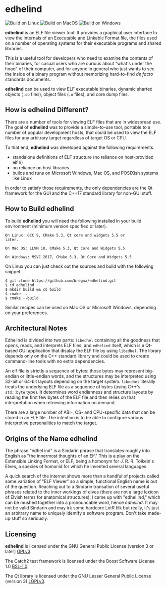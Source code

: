 edhelind
========

![Build on Linux](https://github.com/bregma/edhelind/workflows/Build%20on%20Linux/badge.svg)
![Build on MacOS](https://github.com/bregma/edhelind/workflows/Build%20on%20MacOS/badge.svg)
![Build on Windows](https://github.com/bregma/edhelind/workflows/Build%20on%20Windows/badge.svg)

**edhelind** is an ELF file viewer tool. It provides a graphical user interface
to view the internals of an Executable and Linkable Format file, the files used
on a number of operating systems for their executable programs and shared
libraries.

This is a useful tool for developers who need to examine the contents of their
binaries, for casual users who are curious about "what's under the hood" of their
computer, and for anyone in general who just wants to see the inside of a binary
program without memorizing hard-to-find *de facto* standards documents.

**edhelind** can be used to view ELF executable binaries, dynamic sharted objects
(`.so` files), object files (`.o` files), and core dump files.

How is **edhelind** Different?
------------------------------

There are a number of tools for viewing ELF files that are in widespread use.
The goal of **edhelind** was to provide a simple-to-use tool, portable to a
number of popular development hosts, that could be used to view the ELF files
for any arbitrary target regardless of target OS or CPU.

To that end, **edhelind** was developed against the following requirements.

  - standalone definitions of ELF structure (no reliance on host-provided elf.h)
  - no reliance on host libraries
  - builds and runs on Microsoft Windows, Mac OS, and POSIXish systems like Linux

In order to satisfy those requirements, the only dependencies are the Qt
framework for the GUI and the C++17 standard library for non-GUI stuff.

How to Build **edhelind**
-------------------------

To build **edhelind** you will need the following installed in your build
environment (minimum version specified or later).

    On Linux: GCC 9, CMake 5.3, Qt core and widgets 5.5 or
    later.

    On Mac OS: LLVM 10, CMake 5.3, Qt Core and Widgets 5.5

    On Windows: MSVC 2017, CMake 5.3, Qt Core and Widgets 5.5

On Linux you can just check out the sources and build with the following
snippet.

```
$ git clone https://github.com/bregma/edhelind.git
$ cd edhelind
$ mkdir build && cd build
$ cmake ..
$ cmake --build .
```

Similar recipes can be used on Mac OS or Microsoft Windows, depending on your
preferences.

Architectural Notes
-------------------

Edhelind is divided into two parts: `libedhel` containing all the goodness that
opens, reads, and interprets ELF files, and `edhelind` itself, which is a
Qt-based GUI application that display the ELF file by using `libedhel`.  The
library depends only on the C++ standard library and could be used to create
command-line tools with no extra dependencies.

An elf file is strictly a sequence of bytes: those bytes may represent
big-endian or little-endian words, and the structures may be interpreted using
32-bit or 64-bit layouts depending on the target system.  `libedhel` literally treats
the underlying ELF file as a sequence of bytes (using C++'s `std::byte` type). It
determines word endianness and structure layouts by reading the first few bytes
of the ELF file and then relies on that interpretation when retrieving
information on demand.

There are a large number of ABI-, OS- and CPU-specific data that can be stored
in an ELF file.  The intention is to be able to configure various interpretive
personalities to match the target. 

Origins of the Name **edhelind**
--------------------------------

The phrase "edhel ind" is a Sindarin phrase that translates roughly into English as "the
innermost thoughts of an Elf." This is a play on the Extensible Linking Format,
or ELF, being a homonym for J. R. R. Tolkein's Elves, a species of homonid for
which he invented several languages.

A quick search of the internet shows more than a handful of projects called some
variation of "ELF Viewer" so a simple, functional English name is out of the
question.  Reaching out to a Sindarin transation of several useful phrases
related to the inner workings of elves (there are not a large lexicon of Elvish
terms for anatomical structures), I came up with "edhel ind," which can be
mushed together into a pronouncable word, hence *edhelind*.  It may not be valid
Sindarin and may irk some hardcore LotR filk but really, it's just an arbitrary
name to uniquely identify a software program. Don't take made-up stuff so
seriously.

Licensing
---------

**edhelind** is licensed under the GNU General Public License (version 3 or
later) [GPLv3](https://www.gnu.org/licenses/gpl-3.0.en.html).

The Catch2 test framework is licensed under the Boost Software
License 1.0 [BSL-1.0](https://github.com/catchorg/Catch2/blob/master/LICENSE.txt).

The Qt library is licensed under the GNU Lesser General Public License (version
3) [LGPLv3](https://doc.qt.io/qt-5/lgpl.html).
